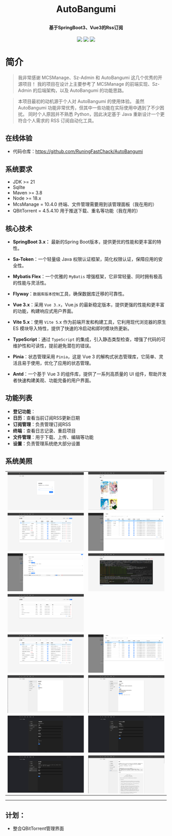 <h1 align="center" style="margin: 30px 0 30px; font-weight: bold;">AutoBangumi</h1>
<h4 align="center">基于SpringBoot3、Vue3的Rss订阅</h4>
<p align="center">
<a href="https://github.com/RuningFastChack/AutoBangumi/stargazers"><img src="https://img.shields.io/github/stars/RuningFastChack/AutoBangumi?style=flat-square&logo=GitHub"></a>
<a href="https://github.com/RuningFastChack/AutoBangumi/network/members"><img src="https://img.shields.io/github/forks/RuningFastChack/AutoBangumi?style=flat-square&logo=GitHub"></a>
<a href="https://github.com/RuningFastChack/AutoBangumi/blob/main/LICENSE"><img src="https://img.shields.io/badge/license-Apache_2.0-blue.svg"></a>
</p>


# 简介

> 我非常感谢 MCSManage、Sz-Admin 和 AutoBangumi 这几个优秀的开源项目！ 我的项目在设计上主要参考了 MCSManage 的前端实现、Sz-Admin 的后端架构，以及 AutoBangumi 的功能思路。

> 本项目最初的动机源于个人对 AutoBangumi 的使用体验。
虽然 AutoBangumi 功能非常优秀，但其中一些功能在实际使用中遇到了不少困扰。
同时个人原因并不熟悉 Python，因此决定基于 Java 重新设计一个更符合个人需求的 RSS 订阅自动化工具。



## 在线体验

- 代码仓库：https://github.com/RuningFastChack/AutoBangumi

## 系统要求

- JDK >= 21
- SqlIte
- Maven >= 3.8
- Node >= 18.x
- McsManage = 10.4.0 终端、文件管理需要用到该管理面板（我在用的）
- QBitTorrent = 4.5.4.10 用于推送下载、重名等功能（我在用的）

## 核心技术

- **SpringBoot 3.x：** 最新的Spring Boot版本，提供更优的性能和更丰富的特性。
- **Sa-Token**：一个轻量级 Java 权限认证框架，简化权限认证，保障应用的安全性。
- **Mybatis Flex**：一个优雅的 `MyBatis` 增强框架，它非常轻量、同时拥有极高的性能与灵活性。
- **Flyway**：`数据库版本控制`工具，确保数据库迁移的可靠性。

- **Vue 3.x**：采用 `Vue 3.x`，Vue.js 的最新稳定版本，提供更强的性能和更丰富的功能，构建响应式用户界面。
- **Vite 5.x**：使用 `Vite 5`.x 作为前端开发和构建工具，它利用现代浏览器的原生 ES 模块导入特性，提供了快速的冷启动和即时模块热更新。
- **TypeScript**：通过 `TypeScript` 的集成，引入静态类型检查，增强了代码的可维护性和可读性，提前避免潜在的错误。
- **Pinia**：状态管理采用 `Pinia`，这是 Vue 3 的解构式状态管理库，它简单、灵活且易于使用，优化了应用的状态管理。
- **Antd**：一个基于 Vue 3 的组件库，提供了一系列高质量的 UI 组件，帮助开发者快速构建美观、功能完备的用户界面。

## 功能列表
- **登记功能**：
- **日历**：查看当前订阅RSS更新日期
- **订阅管理**：负责管理订阅RSS
- **终端**：查看日志记录、重启项目
- **文件管理**：用于下载、上传、编辑等功能
- **设置**：负责管理系统绝大部分设置
## 系统美照

<table>
    <tr>
        <td><img alt="登录页" src="./image/Login.png"/></td>
        <td><img alt="日历" src="./image/Calendar.png"/></td>
    </tr>
    <tr>
        <td><img alt="RssManage" src="./image/RssManage.png"/></td>
        <td><img alt="RssItems" src="./image/RssItems.png"/></td>
    </tr>
    <tr>
        <td><img alt="RssAddOrUpdate" src="./image/RssAddOrUpdate.png"/></td>
        <td><img alt="Terminal" src="./image/Terminal.png"/></td>
    </tr>
    <tr>
        <td><img alt="FileManage" src="./image/FileManage.png"/></td>
    </tr>
    <tr>
        <td><img alt="RssManage" src="./image/RssManage.png"/></td>
        <td><img alt="RssItems" src="./image/RssItems.png"/></td>
    </tr>
    <tr>
        <td><img alt="RssManage" src="./image/Setting.png"/></td>
        <td><img alt="RssItems" src="./image/DownloadRules.png"/></td>
    </tr>
    <tr>
        <td><img alt="RssManage" src="./image/DownUtilSetting.png"/></td>
        <td><img alt="RssItems" src="./image/MscManage.png"/></td>
    </tr>
    <tr>
        <td><img alt="RssManage" src="./image/Security.png"/></td>
        <td><img alt="RssItems" src="./image/About.png"/></td>
    </tr>
</table>

----

## 计划：

- 整合QBitTorrent管理界面